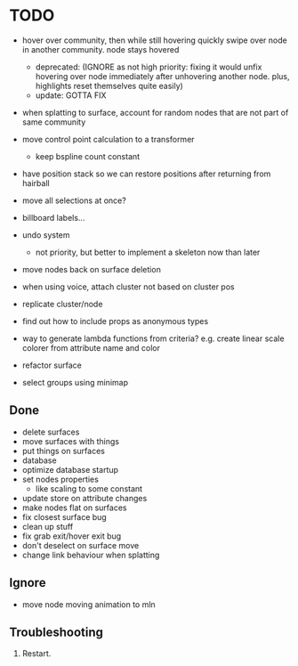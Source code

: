 # TODO

-  hover over community, then while still hovering quickly swipe over node in another community. node stays hovered
    - deprecated: (IGNORE as not high priority: fixing it would unfix hovering over node immediately after unhovering another node. plus, highlights reset themselves quite easily)
    - update: GOTTA FIX
- when splatting to surface, account for random nodes that are not part of same community
- move control point calculation to a transformer
    - keep bspline count constant
- have position stack so we can restore positions after returning from hairball
- move all selections at once?
- billboard labels...

- undo system
    - not priority, but better to implement a skeleton now than later

- move nodes back on surface deletion
- when using voice, attach cluster not based on cluster pos
- replicate cluster/node
- find out how to include props as anonymous types
- way to generate lambda functions from criteria? e.g. create linear scale colorer from attribute name and color

- refactor surface
- select groups using minimap

## Done

- delete surfaces
- move surfaces with things
- put things on surfaces
- database
- optimize database startup
- set nodes properties
    - like scaling to some constant
- update store on attribute changes
- make nodes flat on surfaces
- fix closest surface bug
- clean up stuff
- fix grab exit/hover exit bug
- don't deselect on surface move
- change link behaviour when splatting

## Ignore
- move node moving animation to mln

## Troubleshooting

1) Restart.